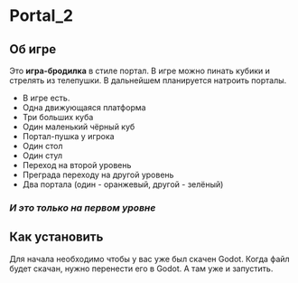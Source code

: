 # Portal_2
 ## Об игре
 Это **игра-бродилка** в стиле портал.
 В игре можно пинать кубики и стрелять из телепушки.
 В дальнейшем планируется натроить порталы.
+ В игре есть.
 + Одна движующаяся платформа
 + Три больших куба
 + Один маленький чёрный куб
 + Портал-пушка у игрока
 + Один стол
 + Один стул
 + Переход на второй уровень
 + Преграда переходу на другой уровень
 + Два портала (один - оранжевый, другой - зелёный)  
 ### *И это только на первом уровне*
 ## Как установить
 Для начала необходимо чтобы у вас уже был скачен Godot. Когда файл будет скачан, нужно перенести его в Godot. А там уже и запустить.
